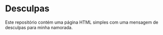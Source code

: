 # Desculpas
Este repositório contém uma página HTML simples com uma mensagem de desculpas para minha namorada.
